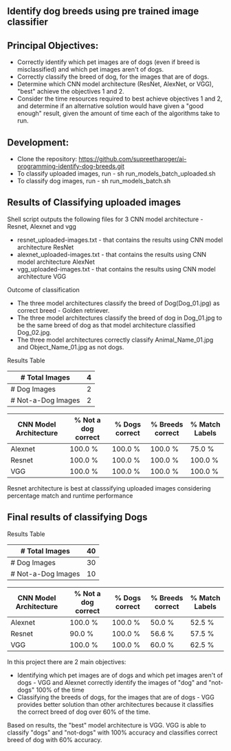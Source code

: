 ## Identify dog breeds using pre trained image classifier

## Principal Objectives:
* Correctly identify which pet images are of dogs (even if breed is misclassified) and which pet images aren't of dogs.
* Correctly classify the breed of dog, for the images that are of dogs. 
* Determine which CNN model architecture (ResNet, AlexNet, or VGG), "best" achieve the objectives 1 and 2.   
* Consider the time resources required to best achieve objectives 1 and 2, and determine if an alternative solution would have given a "good enough" result, given the amount of time each of the algorithms take to run.

## Development:
* Clone the repository: https://github.com/supreetharoger/ai-programming-identify-dog-breeds.git
* To classify uploaded images, run - sh run_models_batch_uploaded.sh
* To classify dog images, run - sh run_models_batch.sh

## Results of Classifying uploaded images
Shell script outputs the following files for 3 CNN model architecture - Resnet, Alexnet and vgg
* resnet_uploaded-images.txt - that contains the results using CNN model architecture ResNet
* alexnet_uploaded-images.txt - that contains the results using CNN model architecture AlexNet
* vgg_uploaded-images.txt - that contains the results using CNN model architecture VGG

Outcome of classification
* The three model architectures classify the breed of Dog(Dog_01.jpg) as correct breed - Golden retriever.
* The three model architectures classify the breed of dog in Dog_01.jpg to be the same breed of dog as that model architecture classified Dog_02.jpg.
* The three model architectures correctly classify Animal_Name_01.jpg and Object_Name_01.jpg as not dogs.

Results Table

| # Total Images     | 4 |
| ------------------ | - |
| # Dog Images       | 2 |
| # Not-a-Dog Images | 2 |

| CNN Model Architecture | % Not a dog correct | % Dogs correct | % Breeds correct | % Match Labels |
| ---------------------- | ------------------- | -------------- | ---------------- | -------------- |
| Alexnet                |        100.0 %      |      100.0 %   |       100.0 %    |      75.0 %    |
| Resnet                 |        100.0 %      |      100.0 %   |       100.0 %    |     100.0 %    |
| VGG                    |        100.0 %      |      100.0 %   |       100.0 %    |     100.0 %    |

Resnet architecture is best at classsifying uploaded images considering percentage match and runtime performance

## Final results of classifying Dogs

Results Table

| # Total Images     | 40 |
| ------------------ | -- |
| # Dog Images       | 30 |
| # Not-a-Dog Images | 10 |

| CNN Model Architecture | % Not a dog correct | % Dogs correct | % Breeds correct | % Match Labels |
| ---------------------- | ------------------- | -------------- | ---------------- | -------------- |
| Alexnet                |        100.0 %      |      100.0 %   |        50.0 %    |      52.5 %    |
| Resnet                 |         90.0 %      |      100.0 %   |        56.6 %    |      57.5 %    |
| VGG                    |        100.0 %      |      100.0 %   |        60.0 %    |      62.5 %    |

In this project there are 2 main objectives:
* Identifying which pet images are of dogs and which pet images aren't of dogs - VGG and Alexnet correctly identify the images of "dog" and "not-dogs" 100% of the time
* Classifying the breeds of dogs, for the images that are of dogs - VGG provides better solution than other architectures because it classifies the correct breed of dog over 60% of the time.

Based on results, the "best" model architecture is VGG. VGG is able to classify "dogs" and "not-dogs" with 100% accuracy and classifies correct breed of dog with 60% accuracy.

